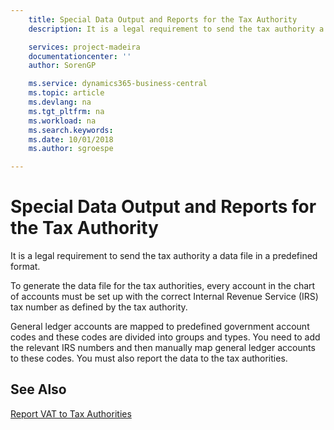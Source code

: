 ```yaml
---
    title: Special Data Output and Reports for the Tax Authority
    description: It is a legal requirement to send the tax authority a data file in a predefined format.

    services: project-madeira 
    documentationcenter: ''
    author: SorenGP

    ms.service: dynamics365-business-central
    ms.topic: article
    ms.devlang: na
    ms.tgt_pltfrm: na
    ms.workload: na
    ms.search.keywords:
    ms.date: 10/01/2018
    ms.author: sgroespe

---
```

# Special Data Output and Reports for the Tax Authority
It is a legal requirement to send the tax authority a data file in a predefined format.  

To generate the data file for the tax authorities, every account in the chart of accounts must be set up with the correct Internal Revenue Service (IRS) tax number as defined by the tax authority.  

General ledger accounts are mapped to predefined government account codes and these codes are divided into groups and types. You need to add the relevant IRS numbers and then manually map general ledger accounts to these codes. You must also report the data to the tax authorities.  

## See Also
[Report VAT to Tax Authorities](../../finance-how-report-vat.md)

